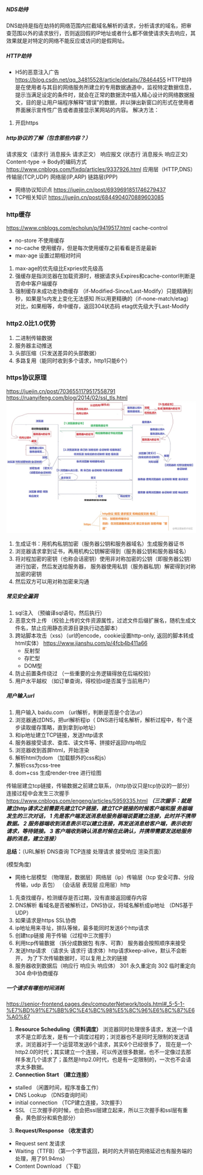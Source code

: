 
##### NDS劫持
DNS劫持是指在劫持的网络范围内拦截域名解析的请求，分析请求的域名，把审查范围以外的请求放行，否则返回假的IP地址或者什么都不做使请求失去响应，其效果就是对特定的网络不能反应或访问的是假网址。
##### HTTP劫持
-  H5的恶意注入广告
   https://blog.csdn.net/qq_34815528/article/details/78464455
HTTP劫持是在使用者与其目的网络服务所建立的专用数据通道中，监视特定数据信息，提示当满足设定的条件时，就会在正常的数据流中插入精心设计的网络数据报文，目的是让用户端程序解释“错误”的数据，并以弹出新窗口的形式在使用者界面展示宣传性广告或者直接显示某网站的内容。
解决方法：
1. 开启https

##### http协议的了解（包含那些内容？）
   请求报文（请求行 消息报头 请求正文）
   响应报文 (状态行 消息报头 响应正文)
   Content-type -> Body的编码方式 https://www.cnblogs.com/fixdq/articles/9337926.html
   应用层（HTTP,DNS） 传输层(TCP,UDP) 网络层(IP,ARP) 链路层(PPP)
-  网络协议知识点 https://juejin.cn/post/6939691851746279437
-  TCP相关知识 https://juejin.cn/post/6844904070889603085

### http缓存
https://www.cnblogs.com/echolun/p/9419517.html
cache-control
- no-store 不使用缓存
- no-cache 使用缓存，但是每次使用缓存之前看看是否是最新 
- max-age 设置过期相对时间
1. max-age的优先级比Expries优先级高
2. 强缓存是指浏览器在加载资源时，根据请求头Expires和cache-contorl判断是否命中客户端缓存
3. 强制缓存未成功走协商缓存 
   （if-Modified-Since/Last-Modify）只能精确到秒，如果是1s内发上变化无法感知
   所以用更精确的（if-none-match/etag）对比，如果相等，命中缓存，返回304状态码
   etag优先级大于Last-Modify

### http2.0比1.0优势
1. 二进制传输数据
2. 服务器主动推送
3. 头部压缩（只发送差异的头部数据）
4. 多路复用（能同时收到多个请求，http1只能6个）
   
### https协议原理
https://juejin.cn/post/7036551179517558791
https://ruanyifeng.com/blog/2014/02/ssl_tls.html
![](./img/https.jpeg)
1. 生成证书：用机构私钥加密（服务器公钥和服务器域名）生成服务器证书
2. 浏览器请求拿到证书，再用机构公钥解密得到（服务器公钥和服务器域名）
3. 将对程加密的密钥（也称会话密钥）使用非对称加密的公钥（即服务器公钥）进行加密，然后发送给服务器，
   服务器使用私钥（服务器私钥）解密得到对称加密的密钥
4. 然后双方可以用对称加密来沟通

##### 常见安全漏洞
1. sql注入 （预编译sql语句，然后执行）
2. 恶意文件上传 （校验上传的文件资源属性，过滤文件后缀扩展名，随机生成文件名，禁止应用静态资源目录执行动态脚本）
3. 跨站脚本攻击（xss）（url的encode，cookie设置http-only, 返回的脚本转成html实体） https://www.jianshu.com/p/4fcb4b411a66
   - 反射型
   - 存贮型
   - DOM型
4. 防止前置条件绕过 （一些重要的业务逻辑得放在后端校验）
5. 用户水平越权 （如订单查询，得校验id是否属于当前用户）

##### 用户输入url 
1. 用户输入 baidu.com  （url解析，判断是否是个合法ur）
2. 浏览器通过DNS，把url解析程ip（ DNS进行域名解析，解析过程中，有个逐步读取缓存策略，直到拿到ip地址）
3. 和ip地址建立TCP链接，发送http请求
4. 服务器接受请求、查库、读文件等、拼接好返回http响应
5. 浏览器收到首屏html，开始渲染
6. 解析html为dom （加载额外的css和js）
7. 解析css为css-tree
8. dom+css 生成render-tree 进行绘图

 传输层建立tcp链接，传输数据之前建立联系，（http协议只是tcp协议的一部分）连接过程中会发生三次握手
  https://www.cnblogs.com/engeng/articles/5959335.html
***（三次握手：就是建立http请求之前需要先建立TCP链接，建立TCP链接的时候客户端和服 务器端发生的三次对话，
  1 先是客户端发送消息给服务器端说要建立连接，此时并不携带数据。
  2 服务器端收到消息表示可以建立连接，再发送消息给客户端，表示收到请求，等待链接。
  3 客户端收到确认消息时候在此确认，并携带需要发送给服务器的消息，建立连接）***

**总结：**（URL解析 DNS查询 TCP连接 处理请求 接受响应 渲染页面）

(模型角度)
- 网络七层模型 （物理层，数据层）网络层（ip）传输层（tcp 安全可靠、分段传输，udp 丢包） （会话层 表现层 应用层）http
1. 先查找缓存，检测缓存是否过期，没有直接返回缓存内容
2. DNS解析 看域名是否被解析过，DNS协议，将域名解析成ip地址 （DNS基于UDP）
3. 如果请求是https SSL协商
4. ip地址用来寻址，排队等候，最多能同时发送6个http请求
5. 创建tcp链接 用于传输（过程中三次握手）
6. 利用tcp传输数据 （拆分成数据包 有序、可靠） 服务器会按照顺序来接受
7. 发送http请求 （请求头 请求行 请求体）http请求keep-alive，默认不会断开， 为了下次传输数据时，可以复用上次的链接
8. 服务器收到数据后（响应行 响应头 响应体）
   301 永久重定向 302 临时重定向 304 命中协商缓存

##### 一个请求有哪些时间消耗
https://senior-frontend.pages.dev/computerNetwork/tools.html#_5-5-1-%E7%BD%91%E7%BB%9C%E4%BC%98%E5%8C%96%E6%8C%87%E6%A0%87
1. **Resource Scheduling（资料调度）** 浏览器同时处理很多请求，发送一个请求不是立即去发，是有一个调度过程的；浏览器也不是同时无限制的发送请求，浏览器对于一个运营项发送6个请求，其实6个已经很多了， 现在是一个http2.0的时代；其实建立一个连接，可以传送很多数据，也不一定像过去那样多发几个请求了；虽然是http2.0时代，也是有一定限制的，一次也不会请求太多数据。
2. **Connection Start （建立连接）**
- stalled （闲置时间，程序准备工作）
- DNS Lookup （DNS查询时间）
- initial connection （TCP建立连接，3次握手）
- SSL （三次握手的时候，也会把ssl层建立起来，所以三次握手和ssl层有重叠，黄色部分和紫色部分）
3. **Request/Response （收发请求）**
- Request sent 发请求
- Waiting（TTFB）（第一个字节返回，耗时的大开销在网络延迟也有服务端的处理，用了91.94ms）
- Content Download （下载）
